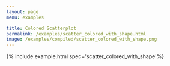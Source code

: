 ```yaml
---
layout: page
menu: examples

title: Colored Scatterplot
permalink: /examples/scatter_colored_with_shape.html
image: /examples/compiled/scatter_colored_with_shape.png
---
```




{% include example.html spec='scatter_colored_with_shape'%}
